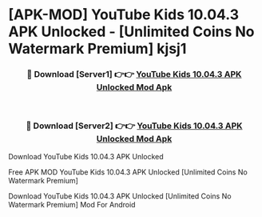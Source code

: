 # [APK-MOD] YouTube Kids 10.04.3 APK Unlocked - [Unlimited Coins No Watermark Premium] kjsj1



<div align="center">
<h3>🔴 Download [Server1] 👉👉 <a href="https://momento.my/?title=YouTube_Kids_10.04.3_APK_Unlocked">YouTube Kids 10.04.3 APK Unlocked Mod Apk</a></h3><br>

<h3>🔴 Download [Server2] 👉👉 <a href="https://momento.my/?title=YouTube_Kids_10.04.3_APK_Unlocked">YouTube Kids 10.04.3 APK Unlocked Mod Apk</a></h3>
</div>



Download YouTube Kids 10.04.3 APK Unlocked 

Free APK MOD YouTube Kids 10.04.3 APK Unlocked [Unlimited Coins No Watermark Premium]

Download YouTube Kids 10.04.3 APK Unlocked [Unlimited Coins No Watermark Premium] Mod For Android
